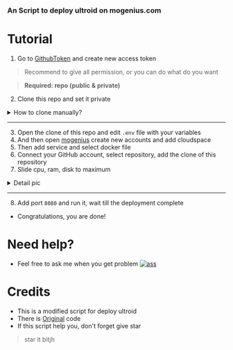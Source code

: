
<b><h3>An Script to deploy ultroid on mogenius.com</h3></b>

# Tutorial

1. Go to [GithubToken](https://github.com/settings/tokens) and create new access token
> Recommend to give all permission, or you can do what do you want

> **Required: repo (public & private)**
2. Clone this repo and set it private
<details>
<summary>How to clone manually?</summary>

- Fork this repo first and do the steps below
- **If you in mobile, turn on desktop site** 
  - Click plus sign besides your profile icon and select import repository
  - Then fill the old repository column with your forked repo link
  - :warning: **SET YOUR CLONE REPO TO PRIVATE** :warning:
<img src="./resources/extras/screencap.jpg" alt="details">
</details>

---
3. Open the clone of this repo and edit `.env` file with your variables
4. And then open [mogenius](https://mogenius.com/) create new accounts and add cloudspace
5. Then add service and select docker file
6. Connect your GitHub account, select repository, add the clone of this repository 
7. Slide cpu, ram, disk to maximum
<details>
<summary>Detail pic</summary>
<img src="./resources/extras/slidecpu.jpg" alt="details">
</details>

---
8. Add port `8080` and run it, wait till the deployment complete
- Congratulations, you are done!

# Need help?
- Feel free to ask me when you get problem  [![ass](https://img.shields.io/badge/My%20-Telegram-blue.svg)](https://t.me/leoxsu)

# Credits
- This is a modified script for deploy ultroid
- There is [Original](https://github.com/ITZ-ZAID/mogenius) code
- If this script help you, don't forget give star 
> star it bitjh
